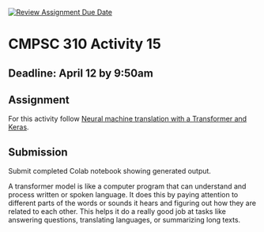[![Review Assignment Due Date](https://classroom.github.com/assets/deadline-readme-button-24ddc0f5d75046c5622901739e7c5dd533143b0c8e959d652212380cedb1ea36.svg)](https://classroom.github.com/a/ymop5HUw)
# CMPSC 310 Activity 15

## Deadline: April 12 by 9:50am

## Assignment

 For this activity follow [Neural machine translation with a Transformer and Keras](https://www.tensorflow.org/text/tutorials/transformer).

## Submission

Submit completed Colab notebook showing generated output.

A transformer model is like a computer program that can understand and process written or spoken language. It does this by paying attention to different parts of the words or sounds it hears and figuring out how they are related to each other. This helps it do a really good job at tasks like answering questions, translating languages, or summarizing long texts.
